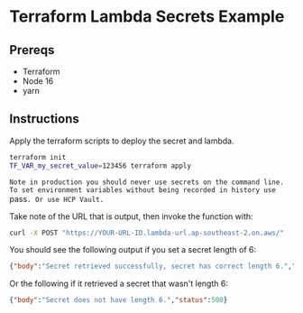 # Terraform Lambda Secrets Example

## Prereqs
- Terraform
- Node 16
- yarn

## Instructions

Apply the terraform scripts to deploy the secret and lambda.

```sh
terraform init
TF_VAR_my_secret_value=123456 terraform apply
```
`Note in production you should never use secrets on the command line.
To set environment variables without being recorded in history use `pass`.
Or use HCP Vault.`

Take note of the URL that is output, then invoke the function with:

```sh
curl -X POST "https://YOUR-URL-ID.lambda-url.ap-southeast-2.on.aws/"
```

You should see the following output if you set a secret length of 6:

```json
{"body":"Secret retrieved successfully, secret has correct length 6.","status":500}
```

Or the following if it retrieved a secret that wasn't length 6:

```json
{"body":"Secret does not have length 6.","status":500}
```